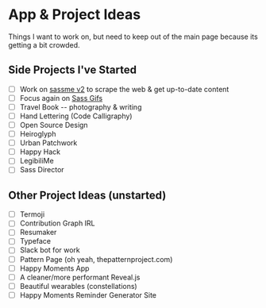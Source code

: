 # App & Project Ideas

Things I want to work on, but need to keep out of the main page because its getting a bit crowded.

## Side Projects I've Started
- [ ] Work on [sassme v2](https://github.com/una/sassme) to scrape the web & get up-to-date content
- [ ] Focus again on [Sass Gifs](http://sassgifs.com)
- [ ] Travel Book -- photography & writing
- [ ] Hand Lettering (Code Calligraphy)
- [ ] Open Source Design
- [ ] Heiroglyph
- [ ] Urban Patchwork
- [ ] Happy Hack
- [ ] LegibiliMe
- [ ] Sass Director

## Other Project Ideas (unstarted)
- [ ] Termoji
- [ ] Contribution Graph IRL
- [ ] Resumaker
- [ ] Typeface
- [ ] Slack bot for work
- [ ] Pattern Page (oh yeah, thepatternproject.com)
- [ ] Happy Moments App
- [ ] A cleaner/more performant Reveal.js
- [ ] Beautiful wearables (constellations)
- [ ] Happy Moments Reminder Generator Site